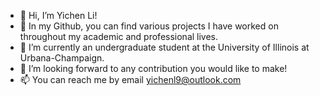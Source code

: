 - 👋 Hi, I’m Yichen Li! 
- 👀 In my Github, you can find various projects I have worked on throughout my academic and professional lives.
- 🌱 I’m currently an undergraduate student at the University of Illinois at Urbana-Champaign.
- 💞️ I’m looking forward to any contribution you would like to make!
- 📫 You can reach me by email yichenl9@outlook.com

<!---
yichenl9/yichenl9 is a ✨ special ✨ repository because its `README.md` (this file) appears on your GitHub profile.
You can click the Preview link to take a look at your changes.
--->
